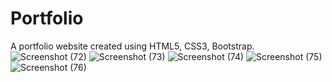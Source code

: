 # Portfolio
A portfolio website created using HTML5, CSS3, Bootstrap.![Screenshot (72)](https://user-images.githubusercontent.com/68610419/147563622-792d110f-c485-4a5f-ac3d-69e38c4afc23.png)
![Screenshot (73)](https://user-images.githubusercontent.com/68610419/147563624-0ede23ed-8d7c-4872-b214-426acbf0979b.png)
![Screenshot (74)](https://user-images.githubusercontent.com/68610419/147563627-fd7d641a-7988-412f-86a6-f968bdddc900.png)
![Screenshot (75)](https://user-images.githubusercontent.com/68610419/147563629-26f4d08d-9560-4b3c-8c9a-f8e81cfd9976.png)
![Screenshot (76)](https://user-images.githubusercontent.com/68610419/147563630-798a2397-407d-4120-a6e4-7dce3f73bf39.png)
